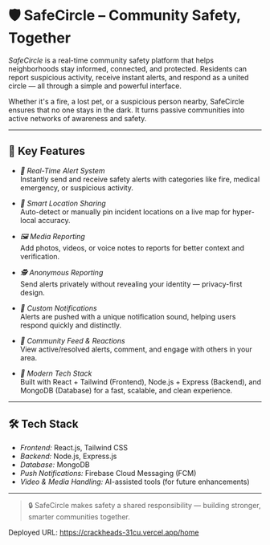# 🛡 SafeCircle – Community Safety, Together

*SafeCircle* is a real-time community safety platform that helps neighborhoods stay informed, connected, and protected. Residents can report suspicious activity, receive instant alerts, and respond as a united circle — all through a simple and powerful interface.

Whether it's a fire, a lost pet, or a suspicious person nearby, SafeCircle ensures that no one stays in the dark. It turns passive communities into active networks of awareness and safety.

---

## 🚀 Key Features

- *🚨 Real-Time Alert System*  
  Instantly send and receive safety alerts with categories like fire, medical emergency, or suspicious activity.

- *📍 Smart Location Sharing*  
  Auto-detect or manually pin incident locations on a live map for hyper-local accuracy.

- *🖼 Media Reporting*  
  Add photos, videos, or voice notes to reports for better context and verification.

- *🕵 Anonymous Reporting*  
  Send alerts privately without revealing your identity — privacy-first design.

- *🔔 Custom Notifications*  
  Alerts are pushed with a unique notification sound, helping users respond quickly and distinctly.

- *💬 Community Feed & Reactions*  
  View active/resolved alerts, comment, and engage with others in your area.

- *📱 Modern Tech Stack*  
  Built with React + Tailwind (Frontend), Node.js + Express (Backend), and MongoDB (Database) for a fast, scalable, and clean experience.

---

## 🛠 Tech Stack

- *Frontend:* React.js, Tailwind CSS  
- *Backend:* Node.js, Express.js  
- *Database:* MongoDB  
- *Push Notifications:* Firebase Cloud Messaging (FCM)  
- *Video & Media Handling:* AI-assisted tools (for future enhancements)

---

> 🔒 SafeCircle makes safety a shared responsibility — building stronger, smarter communities together.


Deployed URL: https://crackheads-31cu.vercel.app/home

